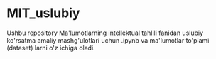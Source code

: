 # MIT_uslubiy
Ushbu repository Ma'lumotlarning intellektual tahlili fanidan uslubiy ko'rsatma amaliy mashg'ulotlari uchun .ipynb va ma'lumotlar to'plami (dataset) larni o'z ichiga oladi.
